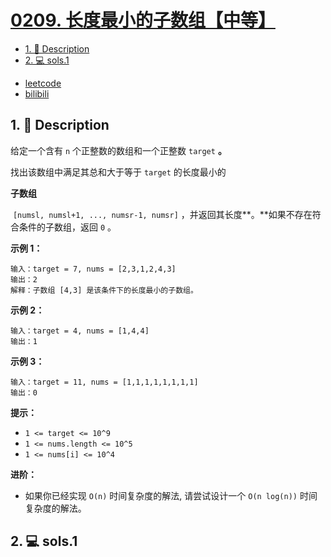 # [0209. 长度最小的子数组【中等】](https://github.com/Tdahuyou/leetcode/tree/main/0209.%20%E9%95%BF%E5%BA%A6%E6%9C%80%E5%B0%8F%E7%9A%84%E5%AD%90%E6%95%B0%E7%BB%84%E3%80%90%E4%B8%AD%E7%AD%89%E3%80%91)

<!-- region:toc -->
- [1. 📝 Description](#1--description-35)
- [2. 💻 sols.1](#2--sols1-3)
<!-- endregion:toc -->
- [leetcode](https://leetcode.cn/problems/minimum-size-subarray-sum)
- [bilibili](https://www.bilibili.com/video/BV1DivNejEb1/)

## 1. 📝 Description

给定一个含有 `n` 个正整数的数组和一个正整数 `target` **。**

找出该数组中满足其总和大于等于 `target` 的长度最小的

**子数组**

 `[numsl, numsl+1, ..., numsr-1, numsr]` ，并返回其长度**。**如果不存在符合条件的子数组，返回 `0` 。

**示例 1：**
```
输入：target = 7, nums = [2,3,1,2,4,3]
输出：2
解释：子数组 [4,3] 是该条件下的长度最小的子数组。

```
**示例 2：**
```
输入：target = 4, nums = [1,4,4]
输出：1

```
**示例 3：**
```
输入：target = 11, nums = [1,1,1,1,1,1,1,1]
输出：0

```
**提示：**

- `1 <= target <= 10^9`
- `1 <= nums.length <= 10^5`
- `1 <= nums[i] <= 10^4`

**进阶：**

- 如果你已经实现 `O(n)` 时间复杂度的解法, 请尝试设计一个 `O(n log(n))` 时间复杂度的解法。

## 2. 💻 sols.1

```

```








